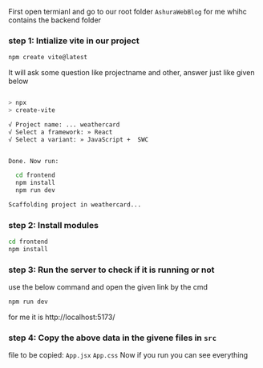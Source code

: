 First open termianl and go to our root folder `AshuraWebBlog` for me whihc contains  the backend folder
### step 1: Intialize vite in our project
```bash
npm create vite@latest
```
It will ask some question like projectname and other, answer just like given below
```bash

> npx
> create-vite

√ Project name: ... weathercard
√ Select a framework: » React
√ Select a variant: » JavaScript +  SWC


Done. Now run:

  cd frontend
  npm install
  npm run dev

Scaffolding project in weathercard...
```
### step 2: Install modules
```bash
cd frontend
npm install
```

### step 3: Run the server to check if it is running or not
use the below command and open the given link by the cmd
```bash
npm run dev
```
for me it is http://localhost:5173/

### step 4: Copy the above data in the givene files in `src`
file to be copied: `App.jsx` `App.css` Now if you run you can see everything
